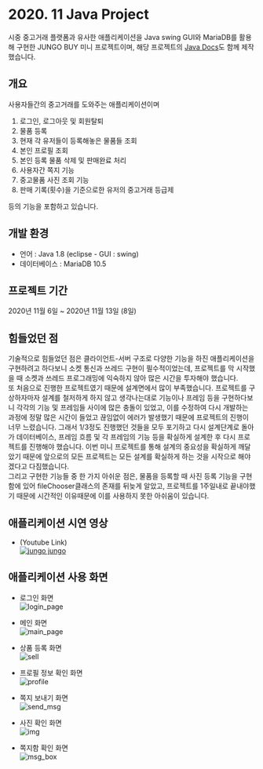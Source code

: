 # 2020. 11 Java Project  
시중 중고거래 플랫폼과 유사한 애플리케이션을 Java swing GUI와 MariaDB를 활용해 구현한 JUNGO BUY 미니 프로젝트이며, 
해당 프로젝트의 [Java Docs](https://dooye0ng.github.io/megaIT/project/AppProject/doc/)도 함께 제작했습니다.

## 개요
사용자들간의 중고거래를 도와주는 애플리케이션이며

1. 로그인, 로그아웃 및 회원탈퇴
2. 물품 등록  
3. 현재 각 유저들이 등록해놓은 물품들 조회
4. 본인 프로필 조회
5. 본인 등록 물품 삭제 및 판매완료 처리
6. 사용자간 쪽지 기능
7. 중고물품 사진 조회 기능
8. 판매 기록(횟수)을 기준으로한 유저의 중고거래 등급제   

등의 기능을 포함하고 있습니다.

## 개발 환경
- 언어 : Java 1.8 (eclipse - GUI : swing)
- 데이터베이스 : MariaDB 10.5

## 프로젝트 기간
2020년 11월 6일 ~ 2020년 11월 13일 (8일)

## 힘들었던 점
기술적으로 힘들었던 점은 클라이언트-서버 구조로 다양한 기능을 하진 애플리케이션을 구현하려고 하다보니 소켓 통신과 쓰레드 구현이 필수적이었는데, 프로젝트를 막 시작했을 때 소켓과 쓰레드 프로그래밍에 익숙하지 않아 많은 시간을 투자해야 했습니다.  
또 처음으로 진행한 프로젝트였기 때문에 설계면에서 많이 부족했습니다. 프로젝트를 구상하자마자 설계를 철저하게 하지 않고 생각나는대로 기능이나 프레임 등을 구현하다보니 각각의 기능 및 프레임들 사이에 많은 충돌이 있었고, 이를 수정하여 다시 개발하는 과정에 정말 많은 시간이 들었고 끊임없이 에러가 발생했기 때문에 프로젝트의 진행이 너무 느렸습니다. 그래서 1/3정도 진행했던 것들을 모두 포기하고 다시 설계단계로 돌아가 데이터베이스, 프레임 흐름 및 각 프레임의 기능 등을 확실하게 설계한 후 다시 프로젝트를 진행해야 했습니다. 이번 미니 프로젝트를 통해 설계의 중요성을 확실하게 깨달았기 때문에 앞으로의 모든 프로젝트는 모든 설계를 확실하게 하는 것을 시작으로 해야겠다고 다짐했습니다.  
그리고 구현한 기능들 중 한 가지 아쉬운 점은, 물품을 등록할 때 사진 등록 기능을 구현함에 있어 fileChooser클래스의 존재를 뒤늦게 알았고, 프로젝트를 1주일내로 끝내야했기 때문에 시간적인 이유때문에 이를 사용하지 못한 아쉬움이 있습니다.  

## 애플리케이션 시연 영상  
- (Youtube Link)  
[![jungo jungo](https://img.youtube.com/vi/G03FJ8pYfRg/0.jpg)](https://www.youtube.com/watch?v=G03FJ8pYfRg) 

## 애플리케이션 사용 화면
- 로그인 화면  
![login_page](caps/login.png)  
  
- 메인 화면  
![main_page](caps/main_page.png)  
  
- 상품 등록 화면  
![sell](caps/register_product.png)  
  
- 프로필 정보 확인 화면  
![profile](caps/profile.png)

- 쪽지 보내기 화면  
![send_msg](caps/send_message.png)  
  
- 사진 확인 화면  
![img](caps/image_view.png)  
  
- 쪽지함 확인 화면  
![msg_box](caps/message_box.png)  
  


